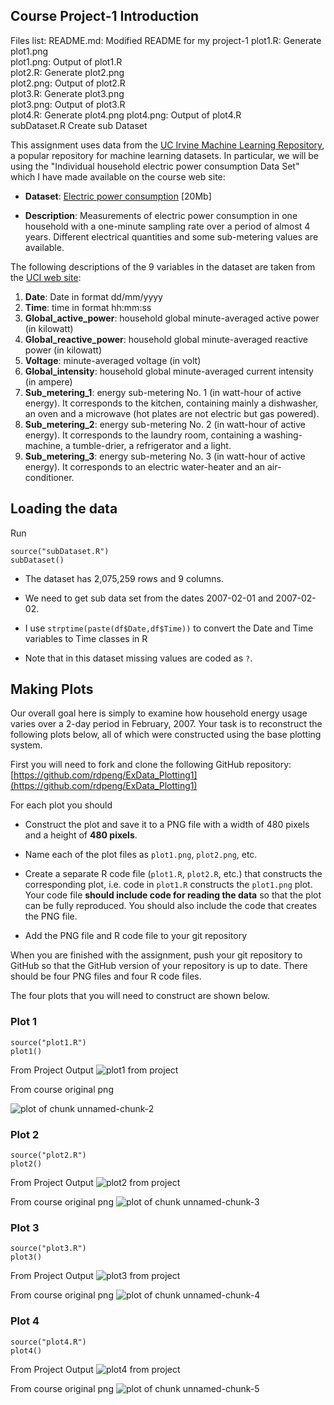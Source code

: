 ## Course Project-1 Introduction


Files list:
README.md:  Modified README for my project-1
plot1.R:	Generate plot1.png	
plot1.png:  Output of plot1.R	
plot2.R:	Generate plot2.png	
plot2.png:	Output of plot2.R	
plot3.R:	Generate plot3.png	
plot3.png:	Output of plot3.R	
plot4.R:	Generate plot4.png
plot4.png:	Output of plot4.R	
subDataset.R Create sub Dataset

This assignment uses data from
the <a href="http://archive.ics.uci.edu/ml/">UC Irvine Machine
Learning Repository</a>, a popular repository for machine learning
datasets. In particular, we will be using the "Individual household
electric power consumption Data Set" which I have made available on
the course web site:


* <b>Dataset</b>: <a href="https://d396qusza40orc.cloudfront.net/exdata%2Fdata%2Fhousehold_power_consumption.zip">Electric power consumption</a> [20Mb]

* <b>Description</b>: Measurements of electric power consumption in
one household with a one-minute sampling rate over a period of almost
4 years. Different electrical quantities and some sub-metering values
are available.


The following descriptions of the 9 variables in the dataset are taken
from
the <a href="https://archive.ics.uci.edu/ml/datasets/Individual+household+electric+power+consumption">UCI
web site</a>:

<ol>
<li><b>Date</b>: Date in format dd/mm/yyyy </li>
<li><b>Time</b>: time in format hh:mm:ss </li>
<li><b>Global_active_power</b>: household global minute-averaged active power (in kilowatt) </li>
<li><b>Global_reactive_power</b>: household global minute-averaged reactive power (in kilowatt) </li>
<li><b>Voltage</b>: minute-averaged voltage (in volt) </li>
<li><b>Global_intensity</b>: household global minute-averaged current intensity (in ampere) </li>
<li><b>Sub_metering_1</b>: energy sub-metering No. 1 (in watt-hour of active energy). It corresponds to the kitchen, containing mainly a dishwasher, an oven and a microwave (hot plates are not electric but gas powered). </li>
<li><b>Sub_metering_2</b>: energy sub-metering No. 2 (in watt-hour of active energy). It corresponds to the laundry room, containing a washing-machine, a tumble-drier, a refrigerator and a light. </li>
<li><b>Sub_metering_3</b>: energy sub-metering No. 3 (in watt-hour of active energy). It corresponds to an electric water-heater and an air-conditioner.</li>
</ol>

## Loading the data
Run

    source("subDataset.R")
    subDataset()


* The dataset has 2,075,259 rows and 9 columns.

* We need to get sub data set from the dates 2007-02-01 and
2007-02-02. 

*  I use `strptime(paste(df$Date,df$Time))` to convert the Date and Time variables to Time classes in R 

* Note that in this dataset missing values are coded as `?`.


## Making Plots

Our overall goal here is simply to examine how household energy usage
varies over a 2-day period in February, 2007. Your task is to
reconstruct the following plots below, all of which were constructed
using the base plotting system.

First you will need to fork and clone the following GitHub repository:
[https://github.com/rdpeng/ExData_Plotting1](https://github.com/rdpeng/ExData_Plotting1)


For each plot you should

* Construct the plot and save it to a PNG file with a width of 480
pixels and a height of **480 pixels**.

* Name each of the plot files as `plot1.png`, `plot2.png`, etc.

* Create a separate R code file (`plot1.R`, `plot2.R`, etc.) that
constructs the corresponding plot, i.e. code in `plot1.R` constructs
the `plot1.png` plot. Your code file **should include code for reading
the data** so that the plot can be fully reproduced. You should also
include the code that creates the PNG file.

* Add the PNG file and R code file to your git repository

When you are finished with the assignment, push your git repository to
GitHub so that the GitHub version of your repository is up to
date. There should be four PNG files and four R code files.


The four plots that you will need to construct are shown below. 



### Plot 1

    source("plot1.R")
    plot1()
	
From Project Output
![plot1 from project](https://github.com/EricYangISISI/ExData_Plotting1/blob/master/plot1.png)
	
From course original png

![plot of chunk unnamed-chunk-2](figure/unnamed-chunk-2.png) 


### Plot 2

    source("plot2.R")
    plot2()

From Project Output
![plot2 from project](https://github.com/EricYangISISI/ExData_Plotting1/blob/master/plot2.png)

From course original png
![plot of chunk unnamed-chunk-3](figure/unnamed-chunk-3.png) 


### Plot 3

    source("plot3.R")
    plot3()

From Project Output
![plot3 from project](https://github.com/EricYangISISI/ExData_Plotting1/blob/master/plot3.png)

From course original png
![plot of chunk unnamed-chunk-4](figure/unnamed-chunk-4.png) 


### Plot 4

    source("plot4.R")
    plot4()

From Project Output
![plot4 from project](https://github.com/EricYangISISI/ExData_Plotting1/blob/master/plot4.png)

From course original png
![plot of chunk unnamed-chunk-5](figure/unnamed-chunk-5.png) 

